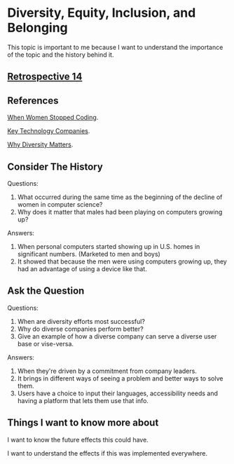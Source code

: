 # Diversity, Equity, Inclusion, and Belonging

This topic is important to me because I want to understand the importance of the topic and the history behind it.

## [Retrospective 14](https://connerkt.github.io/Reading-Notes/301/Class14/Retro14)

## References

[When Women Stopped Coding](https://www.npr.org/sections/money/2014/10/21/357629765/when-women-stopped-coding).

[Key Technology Companies](https://informationisbeautiful.net/visualizations/diversity-in-tech/).

[Why Diversity Matters](https://www.usatoday.com/story/tech/columnist/2015/07/21/why-diversity-matters-your-tech-company/30419871/).

## Consider The History

Questions:

1. What occurred during the same time as the beginning of the decline of women in computer science?
2. Why does it matter that males had been playing on computers growing up?

Answers:

1. When personal computers started showing up in U.S. homes in significant numbers. (Marketed to men and boys)
2. It showed that because the men were using computers growing up, they had an advantage of using a device like that.

## Ask the Question

Questions:

1. When are diversity efforts most successful?
2. Why do diverse companies perform better?
3. Give an example of how a diverse company can serve a diverse user base or vise-versa.

Answers:

1. When they're driven by a commitment from company leaders.
2. It brings in different ways of seeing a problem and better ways to solve them.
3. Users have a choice to input their languages, accessibility needs and having a platform that lets them use that info.

## Things I want to know more about

I want to know the future effects this could have.

I want to understand the effects if this was implemented everywhere.
